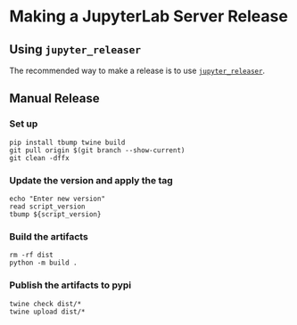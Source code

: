 # Making a JupyterLab Server Release

## Using `jupyter_releaser`

The recommended way to make a release is to use [`jupyter_releaser`](https://github.com/jupyter-server/jupyter_releaser#checklist-for-adoption).

## Manual Release

### Set up
```
pip install tbump twine build
git pull origin $(git branch --show-current)
git clean -dffx
```

### Update the version and apply the tag
```
echo "Enter new version"
read script_version
tbump ${script_version}
```

### Build the artifacts
```
rm -rf dist
python -m build .
```

### Publish the artifacts to pypi
```
twine check dist/*
twine upload dist/*
```

